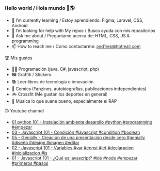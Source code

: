 ### Hello world / Hola mundo 👋🌎

<!--
**xaca/xaca** is a ✨ _special_ ✨ repository because its `README.md` (this file) appears on your GitHub profile.

Here are some ideas to get you started:
-->

- 🌱 I’m currently learning / Estoy aprendiendo: Figma, Laravel, CSS, Android
- 🤔 I’m looking for help with My repos / Busco ayuda con mis repositorios
- 💬 Ask me about / Preguntame acerca de: HTML, CSS, JS & programming 
- 📫 How to reach me / Como contactarme: and1res@hotmail.com

🏆 Mis gustos
- 👨‍💻 Programación (java, C#, javascript, php)
- 🖼️ Graffiti / Stickers
- 📚 Leer libros de tecnología e innovación
- 💢 Comics (Fanzines, autobiografías, publicaciones independientes)
- 🚲 Crossfit (Me gustan los deportes en general)
- 🎤 Música lo que suene bueno, especialmente el RAP
<!--
📝 Frases
- "I only smile in the dark, I only smile when it's complicated" Raybiez
- "De lo que ves créete la mitad de lo que no ves no te creas nada" Kase O
-->
📺 Youtube channel
<!-- BLOG-POST-LIST:START -->
- [01 python 101 - Instalación ambiente desarollo #python #programming #empezar](https://www.youtube.com/watch?v=4_dWAu4Nv6Y)
- [03 - Javascript 101 - Condición #javascript #condition #boolean](https://www.youtube.com/watch?v=6LHv17m6cvk)
- [05 - Genially - Creación de una presentación desde cero #genially #diseño #design #imagen #editar](https://www.youtube.com/watch?v=SAF5vYCQeTc)
- [02 - Javascript 101 - Variables #var #const #let #declaracion #inicializacion #js](https://www.youtube.com/watch?v=cQscAQjovFg)
- [01 - Javascript 101 - ¿Qué es javascript? #ide #node #empezar #primeros #pasos](https://www.youtube.com/watch?v=bF5CTKPd8To)
<!-- BLOG-POST-LIST:END -->
